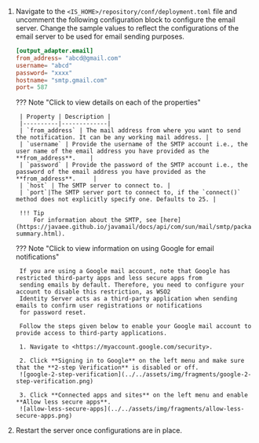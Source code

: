 1. Navigate to the `<IS_HOME>/repository/conf/deployment.toml` file and uncomment the following configuration block to 
   configure the email server. Change the sample values to reflect the configurations of the email server to be used 
   for email sending purposes.

    ```toml
    [output_adapter.email]
    from_address= "abcd@gmail.com"
    username= "abcd"
    password= "xxxx"
    hostname= "smtp.gmail.com"
    port= 587
    ```

    ??? Note "Click to view details on each of the properties"

        | Property | Description |
        |----------|-------------|
        | `from_address` | The mail address from where you want to send the notification. It can be any working mail address. |
        | `username` | Provide the username of the SMTP account i.e., the user name of the email address you have provided as the **from_address**.    |
        | `password` | Provide the password of the SMTP account i.e., the password of the email address you have provided as the **from_address**.     |
        | `host` | The SMTP server to connect to. |
        | `port`|The SMTP server port to connect to, if the `connect()` method does not explicitly specify one. Defaults to 25. |
    
        !!! Tip 
            For information about the SMTP, see [here](https://javaee.github.io/javamail/docs/api/com/sun/mail/smtp/package-summary.html).
            
    ??? Note "Click to view information on using Google for email notifications"
    
        If you are using a Google mail account, note that Google has restricted third-party apps and less secure apps from 
        sending emails by default. Therefore, you need to configure your account to disable this restriction, as WSO2 
        Identity Server acts as a third-party application when sending emails to confirm user registrations or notifications 
        for password reset.     
        
        Follow the steps given below to enable your Google mail account to provide access to third-party applications.
    
        1. Navigate to <https://myaccount.google.com/security>.
    
        2. Click **Signing in to Google** on the left menu and make sure that the **2-step Verification** is disabled or off.
        ![google-2-step-verification](../../assets/img/fragments/google-2-step-verification.png)
    
        3. Click **Connected apps and sites** on the left menu and enable **Allow less secure apps**.  
        ![allow-less-secure-apps](../../assets/img/fragments/allow-less-secure-apps.png)  
    
2. Restart the server once configurations are in place. 

